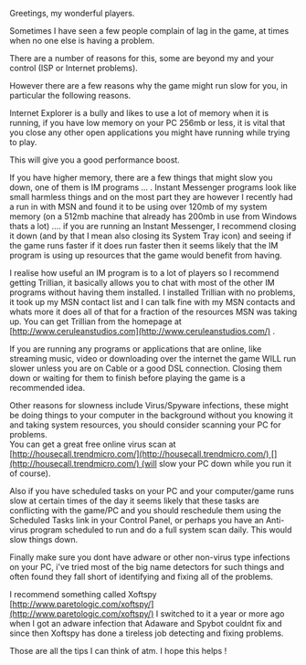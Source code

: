 ---
---
Greetings, my wonderful players.

Sometimes I have seen a few people complain of lag in the game, at times when no one else is having a problem.

There are a number of reasons for this, some are beyond my and your control (ISP or Internet problems).

However there are a few reasons why the game might run slow for you, in particular the following reasons.

Internet Explorer is a bully and likes to use a lot of memory when it is running, if you have low memory on your PC 256mb or less, it is vital that you close any other open applications you might have running while trying to play.

This will give you a good performance boost.

If you have higher memory, there are a few things that might slow you down, one of them is IM programs ... . Instant Messenger programs look like small harmless things and on the most part they are however I recently had a run in with MSN and found it to be using over 120mb of my system memory (on a 512mb machine that already has 200mb in use from Windows thats a lot) .... if you are running an Instant Messenger, I recommend closing it down (and by that I mean also closing its System Tray icon) and seeing if the game runs faster if it does run faster then it seems likely that the IM program is using up resources that the game would benefit from having.

I realise how useful an IM program is to a lot of players so I recommend getting Trillian, it basically allows you to chat with most of the other IM programs without having them installed. I installed Trillian with no problems, it took up my MSN contact list and I can talk fine with my MSN contacts and whats more it does all of that for a fraction of the resources MSN was taking up. You can get Trillian from the homepage at [http://www.ceruleanstudios.com](http://www.ceruleanstudios.com/) [](http://www.ceruleanstudios.com/).

If you are running any programs or applications that are online, like streaming music, video or downloading over the internet the game WILL run slower unless you are on Cable or a good DSL connection. Closing them down or waiting for them to finish before playing the game is a recommended idea.

Other reasons for slowness include Virus/Spyware infections, these might be doing things to your computer in the background without you knowing it and taking system resources, you should consider scanning your PC for problems.  
You can get a great free online virus scan at [http://housecall.trendmicro.com/](http://housecall.trendmicro.com/) [](http://housecall.trendmicro.com/) (will slow your PC down while you run it of course).

Also if you have scheduled tasks on your PC and your computer/game runs slow at certain times of the day it seems likely that these tasks are conflicting with the game/PC and you should reschedule them using the Scheduled Tasks link in your Control Panel, or perhaps you have an Anti-virus program scheduled to run and do a full system scan daily. This would slow things down.

Finally make sure you dont have adware or other non-virus type infections on your PC, i've tried most of the big name detectors for such things and often found they fall short of identifying and fixing all of the problems.

I recommend something called Xoftspy [http://www.paretologic.com/xoftspy/](http://www.paretologic.com/xoftspy/) [](http://www.paretologic.com/xoftspy/)I switched to it a year or more ago when I got an adware infection that Adaware and Spybot couldnt fix and since then Xoftspy has done a tireless job detecting and fixing problems.

Those are all the tips I can think of atm. I hope this helps !